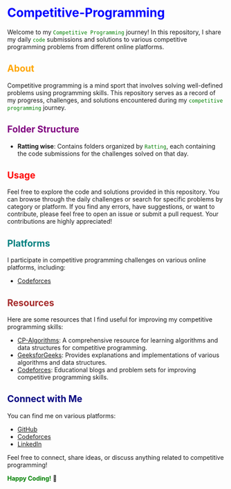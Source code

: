 # <font color="blue">Competitive-Programming</font>

Welcome to my <font color="green">`Competitive Programming`</font> journey! In this repository, I share my daily <font color="green">`code`</font> submissions and solutions to various competitive programming problems from different online platforms.

## <font color="orange">About</font>

Competitive programming is a mind sport that involves solving well-defined problems using programming skills. This repository serves as a record of my progress, challenges, and solutions encountered during my <font color="green">`competitive programming`</font> journey.

## <font color="purple">Folder Structure</font>

- **Ratting wise**: Contains folders organized by <font color="green">`Ratting`</font>, each containing the code submissions for the challenges solved on that day.

## <font color="red">Usage</font>

Feel free to explore the code and solutions provided in this repository. You can browse through the daily challenges or search for specific problems by category or platform. If you find any errors, have suggestions, or want to contribute, please feel free to open an issue or submit a pull request. Your contributions are highly appreciated!

## <font color="teal">Platforms</font>

I participate in competitive programming challenges on various online platforms, including:

- [Codeforces](https://codeforces.com/profile/tanvir_islam)

## <font color="brown">Resources</font>

Here are some resources that I find useful for improving my competitive programming skills:

- [CP-Algorithms](https://cp-algorithms.com/): A comprehensive resource for learning algorithms and data structures for competitive programming.
- [GeeksforGeeks](https://www.geeksforgeeks.org/): Provides explanations and implementations of various algorithms and data structures.
- [Codeforces](https://codeforces.com/blog/entry/23054): Educational blogs and problem sets for improving competitive programming skills.

## <font color="navy">Connect with Me</font>

You can find me on various platforms:

- [GitHub](https://github.com/Tanvir-136)
- [Codeforces](https://codeforces.com/profile/tanvir_islam)
- [LinkedIn](https://www.linkedin.com/in/tanvir-islam-35aa671b2)

Feel free to connect, share ideas, or discuss anything related to competitive programming!

**<font color="green">Happy Coding!</font>** 🚀
